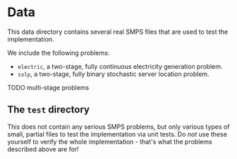 # Data

This data directory contains several real SMPS files that are used to test the
implementation.

We include the following problems:
- `electric`, a two-stage, fully continuous electricity generation problem.
- `sslp`, a two-stage, fully binary stochastic server location problem.

TODO multi-stage problems

## The `test` directory

This does not contain any serious SMPS problems, but only various types of
small, partial files to test the implementation via unit tests. Do *not* use
these yourself to verify the whole implementation - that's what the problems
described above are for!
